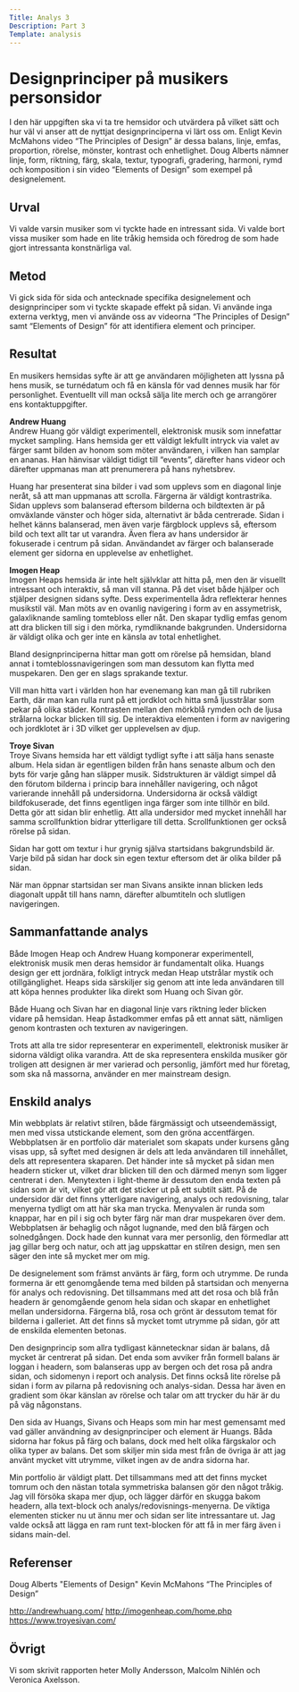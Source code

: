 ```yaml
---
Title: Analys 3
Description: Part 3
Template: analysis
---
```


Designprinciper på musikers personsidor
========================================

I den här uppgiften ska vi ta tre hemsidor och utvärdera på vilket sätt och hur väl vi anser att de nyttjat designprinciperna vi lärt oss om. Enligt Kevin McMahons video “The Principles of Design” är dessa balans, linje, emfas, proportion, rörelse, mönster, kontrast och enhetlighet. Doug Alberts nämner linje, form, riktning, färg, skala, textur, typografi, gradering, harmoni, rymd och komposition i sin video “Elements of Design” som exempel på designelement.

Urval
-----------------------

Vi valde varsin musiker som vi tyckte hade en intressant sida. Vi valde bort vissa musiker som hade en lite tråkig hemsida och föredrog de som hade gjort intressanta konstnärliga val.

Metod
-----------------------

Vi gick sida för sida och antecknade specifika designelement och designprinciper som vi tyckte skapade effekt på sidan. Vi använde inga externa verktyg, men vi använde oss av videorna “The Principles of Design” samt “Elements of Design” för att identifiera element och principer.

Resultat
-----------------------

En musikers hemsidas syfte är att ge användaren möjligheten att lyssna på hens musik, se turnédatum och få en känsla för vad dennes musik har för personlighet. Eventuellt vill man också sälja lite merch och ge arrangörer ens kontaktuppgifter.

**Andrew Huang**
<br>
Andrew Huang gör väldigt experimentell, elektronisk musik som innefattar mycket sampling. Hans hemsida ger ett väldigt lekfullt intryck via valet av färger samt bilden av honom som möter användaren, i vilken han samplar en ananas. Han hänvisar väldigt tidigt till “events”, därefter hans videor och därefter uppmanas man att prenumerera på hans nyhetsbrev.

Huang har presenterat sina bilder i vad som upplevs som en diagonal linje neråt, så att man uppmanas att scrolla. Färgerna är väldigt kontrastrika. Sidan upplevs som balanserad eftersom bilderna och bildtexten är på omväxlande vänster och höger sida, alternativt är båda centrerade. Sidan i helhet känns balanserad, men även varje färgblock upplevs så, eftersom bild och text allt tar ut varandra. Även flera av hans undersidor är fokuserade i centrum på sidan. Användandet av färger och balanserade element ger sidorna en upplevelse av enhetlighet.

**Imogen Heap**
<br>
Imogen Heaps hemsida är inte helt självklar att hitta på, men den är visuellt intressant och interaktiv, så man vill stanna. På det viset både hjälper och stjälper designen sidans syfte. Dess experimentella ådra reflekterar hennes musikstil väl. Man möts av en ovanlig navigering i form av en assymetrisk, galaxliknande samling tomtebloss eller nåt. Den skapar tydlig emfas genom att dra blicken till sig i den mörka, rymdliknande bakgrunden. Undersidorna är väldigt olika och ger inte en känsla av total enhetlighet.

Bland designprinciperna hittar man gott om rörelse på hemsidan, bland annat i tomteblossnavigeringen som man dessutom kan flytta med muspekaren. Den ger en slags sprakande textur.

Vill man hitta vart i världen hon har evenemang kan man gå till rubriken Earth, där man kan rulla runt på ett jordklot och hitta små ljusstrålar som pekar på olika städer. Kontrasten mellan den mörkblå rymden och de ljusa strålarna lockar blicken till sig. De interaktiva elementen i form av navigering och jordklotet är i 3D vilket ger upplevelsen av djup.

**Troye Sivan**
<br>
Troye Sivans hemsida har ett väldigt tydligt syfte i att sälja hans senaste album. Hela sidan är egentligen bilden från hans senaste album och den byts för varje gång han släpper musik. Sidstrukturen är väldigt simpel då den förutom bilderna i princip bara innehåller navigering, och något varierande innehåll på undersidorna. Undersidorna är också väldigt bildfokuserade, det finns egentligen inga färger som inte tillhör en bild. Detta gör att sidan blir enhetlig. Att alla undersidor med mycket innehåll har samma scrollfunktion bidrar ytterligare till detta. Scrollfunktionen ger också rörelse på sidan.

Sidan har gott om textur i hur grynig själva startsidans bakgrundsbild är. Varje bild på sidan har dock sin egen textur eftersom det är olika bilder på sidan.

När man öppnar startsidan ser man Sivans ansikte innan blicken leds diagonalt uppåt till hans namn, därefter albumtiteln och slutligen navigeringen.

Sammanfattande analys
-----------------------
Både Imogen Heap och Andrew Huang komponerar experimentell, elektronisk musik men deras hemsidor är fundamentalt olika. Huangs design ger ett jordnära, folkligt intryck medan Heap utstrålar mystik och otillgänglighet. Heaps sida särskiljer sig genom att inte leda användaren till att köpa hennes produkter lika direkt som Huang och Sivan gör.

Både Huang och Sivan har en diagonal linje vars riktning leder blicken vidare på hemsidan. Heap åstadkommer emfas på ett annat sätt, nämligen genom kontrasten och texturen av navigeringen.

Trots att alla tre sidor representerar en experimentell, elektronisk musiker är sidorna väldigt olika varandra. Att de ska representera enskilda musiker gör troligen att designen är mer varierad och personlig, jämfört med hur företag, som ska nå massorna, använder en mer mainstream design.


Enskild analys
-----------------------
Min webbplats är relativt stilren, både färgmässigt och utseendemässigt, men med vissa utstickande element, som den gröna accentfärgen. Webbplatsen är en portfolio där materialet som skapats under kursens gång visas upp, så syftet med designen är dels att leda användaren till innehållet, dels att representera skaparen. Det händer inte så mycket på sidan men headern sticker ut, vilket drar blicken till den och därmed menyn som ligger centrerat i den. Menytexten i light-theme är dessutom den enda texten på sidan som är vit, vilket gör att det sticker ut på ett subtilt sätt. På de undersidor där det finns ytterligare navigering, analys och redovisning, talar menyerna tydligt om att här ska man trycka. Menyvalen är runda som knappar, har en pil i sig och byter färg när man drar muspekaren över dem. Webbplatsen är behaglig och något lugnande, med den blå färgen och solnedgången. Dock hade den kunnat vara mer personlig, den förmedlar att jag gillar berg och natur, och att jag uppskattar en stilren design, men sen säger den inte så mycket mer om mig.

De designelement som främst använts är färg, form och utrymme. De runda formerna är ett genomgående tema med bilden på startsidan och menyerna för analys och redovisning. Det tillsammans med att det rosa och blå från headern är genomgående genom hela sidan och skapar en enhetlighet mellan undersidorna. Färgerna blå, rosa och grönt är dessutom temat för bilderna i galleriet. Att det finns så mycket tomt utrymme på sidan, gör att de enskilda elementen betonas.

Den designprincip som allra tydligast kännetecknar sidan är balans, då mycket är centrerat på sidan. Det enda som avviker från formell balans är loggan i headern, som balanseras upp av bergen och det rosa på andra sidan, och sidomenyn i report och analysis. Det finns också lite rörelse på sidan i form av pilarna på redovisning och analys-sidan. Dessa har även en gradient som ökar känslan av rörelse och talar om att trycker du här är du på väg någonstans.

Den sida av Huangs, Sivans och Heaps som min har mest gemensamt med vad gäller användning av designprinciper och element är Huangs. Båda sidorna har fokus på färg och balans, dock med helt olika färgskalor och olika typer av balans. Det som skiljer min sida mest från de övriga är att jag använt mycket vitt utrymme, vilket ingen av de andra sidorna har.

Min portfolio är väldigt platt. Det tillsammans med att det finns mycket tomrum och den nästan totala symmetriska balansen gör den något tråkig. Jag vill försöka skapa mer djup, och lägger därför en skugga bakom headern, alla text-block och analys/redovisnings-menyerna. De viktiga elementen sticker nu ut ännu mer och sidan ser lite intressantare ut. Jag valde också att lägga en ram runt text-blocken för att få in mer färg även i sidans main-del.



Referenser
-----------------------
Doug Alberts "Elements of Design"
Kevin McMahons “The Principles of Design”

http://andrewhuang.com/
http://imogenheap.com/home.php
https://www.troyesivan.com/


Övrigt
-----------------------

Vi som skrivit rapporten heter Molly Andersson, Malcolm Nihlén och Veronica Axelsson.
